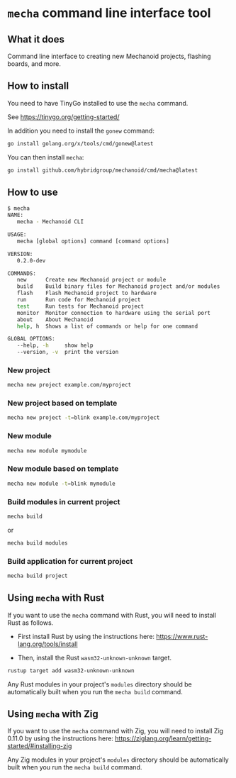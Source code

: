 # `mecha` command line interface tool

## What it does

Command line interface to creating new Mechanoid projects, flashing boards, and more.

## How to install

You need to have TinyGo installed to use the `mecha` command.

See https://tinygo.org/getting-started/

In addition you need to install the `gonew` command:

```bash
go install golang.org/x/tools/cmd/gonew@latest
```

You can then install `mecha`:

```bash
go install github.com/hybridgroup/mechanoid/cmd/mecha@latest
```

## How to use

```bash
$ mecha
NAME:
   mecha - Mechanoid CLI

USAGE:
   mecha [global options] command [command options] 

VERSION:
   0.2.0-dev

COMMANDS:
   new      Create new Mechanoid project or module
   build    Build binary files for Mechanoid project and/or modules
   flash    Flash Mechanoid project to hardware
   run      Run code for Mechanoid project
   test     Run tests for Mechanoid project
   monitor  Monitor connection to hardware using the serial port
   about    About Mechanoid
   help, h  Shows a list of commands or help for one command

GLOBAL OPTIONS:
   --help, -h     show help
   --version, -v  print the version
```

### New project

```bash
mecha new project example.com/myproject
```

### New project based on template

```bash
mecha new project -t=blink example.com/myproject
```

### New module

```bash
mecha new module mymodule

```

### New module based on template

```bash
mecha new module -t=blink mymodule

```

### Build modules in current project

```bash
mecha build
```

or

```bash
mecha build modules
```

### Build application for current project

```bash
mecha build project
```

## Using `mecha` with Rust

If you want to use the `mecha` command with Rust, you will need to install Rust as follows.

- First install Rust by using the instructions here: https://www.rust-lang.org/tools/install

- Then, install the Rust `wasm32-unknown-unknown` target.

```bash
rustup target add wasm32-unknown-unknown
```
Any Rust modules in your project's `modules` directory should be automatically built when you run the `mecha build` command.

## Using `mecha` with Zig

If you want to use the `mecha` command with Zig, you will need to install Zig 0.11.0 by using the instructions here: https://ziglang.org/learn/getting-started/#installing-zig

Any Zig modules in your project's `modules` directory should be automatically built when you run the `mecha build` command.
